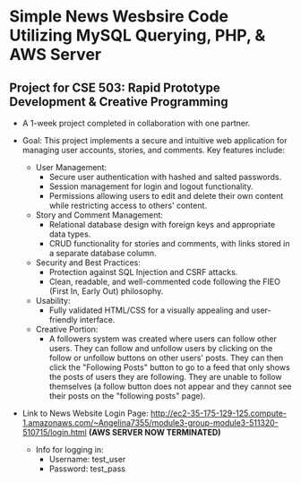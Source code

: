 # Simple News Wesbsire Code Utilizing MySQL Querying, PHP, & AWS Server
## Project for CSE 503: Rapid Prototype Development & Creative Programming
- A 1-week project completed in collaboration with one partner.
- Goal: This project implements a secure and intuitive web application for managing user accounts, stories, and comments. Key features include:
  - User Management:
    - Secure user authentication with hashed and salted passwords.
    - Session management for login and logout functionality.
    - Permissions allowing users to edit and delete their own content while restricting access to others' content.
  - Story and Comment Management:
    - Relational database design with foreign keys and appropriate data types.
    - CRUD functionality for stories and comments, with links stored in a separate database column.
  - Security and Best Practices:
    - Protection against SQL Injection and CSRF attacks.
    - Clean, readable, and well-commented code following the FIEO (First In, Early Out) philosophy.
  - Usability:
    - Fully validated HTML/CSS for a visually appealing and user-friendly interface.
  - Creative Portion:
    - A followers system was created where users can follow other users. They can follow and unfollow users by clicking on the follow or unfollow buttons on other users' posts. They can then click the "Following Posts" button to go to a feed that only shows the posts of users they are following. They are unable to follow themselves (a follow button does not appear and they cannot see their posts on the "following posts" page).
    
- Link to News Website Login Page: http://ec2-35-175-129-125.compute-1.amazonaws.com/~Angelina7355/module3-group-module3-511320-510715/login.html  **(AWS SERVER NOW TERMINATED)**
  
  - Info for logging in:
    - Username: test_user
    - Password: test_pass
